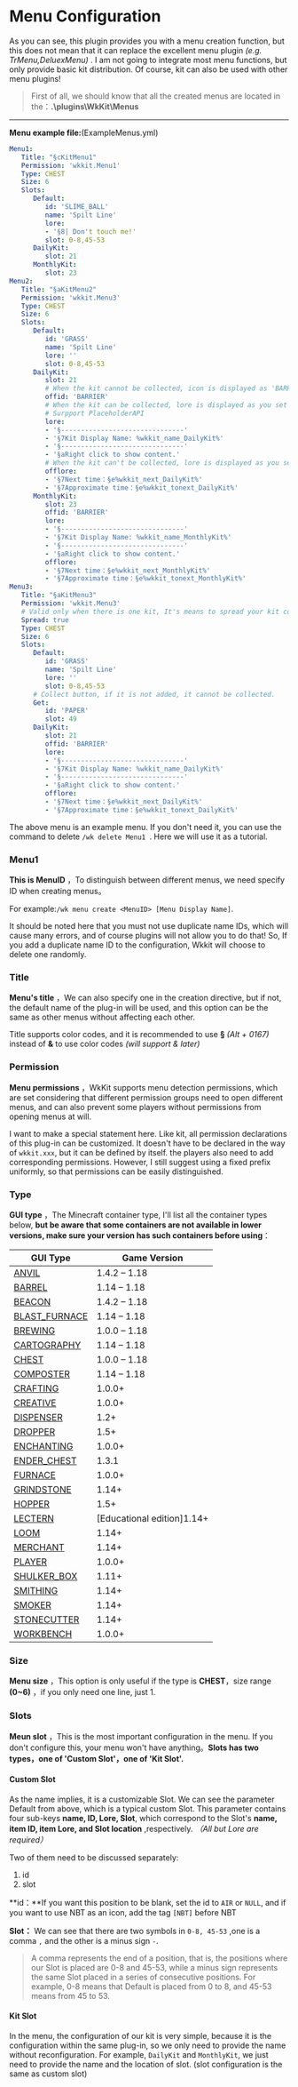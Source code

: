 # Menu Configuration

As you can see, this plugin provides you with a menu creation function, but this does not mean that it can replace the excellent menu plugin *(e.g. TrMenu,DeluexMenu)* . I am not going to integrate most menu functions, but only provide basic kit distribution. Of course, kit can also be used with other menu plugins!

> First of all, we should know that all the created menus are located in the：**.\plugins\WkKit\Menus**

---

**Menu example file:**(ExampleMenus.yml)

```yaml
Menu1:
   Title: "§cKitMenu1"
   Permission: 'wkkit.Menu1'
   Type: CHEST
   Size: 6
   Slots:
      Default: 
         id: 'SLIME_BALL'
         name: 'Spilt Line'
         lore: 
         - '§8| Don't touch me!'
         slot: 0-8,45-53
      DailyKit:
         slot: 21
      MonthlyKit:
         slot: 23
Menu2:
   Title: "§aKitMenu2"
   Permission: 'wkkit.Menu3'
   Type: CHEST
   Size: 6
   Slots:
      Default: 
         id: 'GRASS'
         name: 'Spilt Line'
         lore: ''
         slot: 0-8,45-53
      DailyKit:
         slot: 21
         # When the kit cannot be collected, icon is displayed as 'BARRIER'(Delete will be default)
         offid: 'BARRIER'
         # When the kit can be collected, lore is displayed as you set down here'(Delete will be default)
         # Surpport PlaceholderAPI
         lore:
         - '§-------------------------------'
         - '§7Kit Display Name: %wkkit_name_DailyKit%'
         - '§-------------------------------'
         - '§aRight click to show content.'
         # When the kit can't be collected, lore is displayed as you set down here'(Delete will be default)
         offlore:
         - '§7Next time：§e%wkkit_next_DailyKit%'
         - '§7Approximate time：§e%wkkit_tonext_DailyKit%'
      MonthlyKit:
         slot: 23
         offid: 'BARRIER'   
         lore:
         - '§-------------------------------'
         - '§7Kit Display Name: %wkkit_name_MonthlyKit%'
         - '§-------------------------------'
         - '§aRight click to show content.'
         offlore:
         - '§7Next time：§e%wkkit_next_MonthlyKit%'
         - '§7Approximate time：§e%wkkit_tonext_MonthlyKit%'
Menu3:
   Title: "§aKitMenu3"
   Permission: 'wkkit.Menu3'
   # Valid only when there is one kit, It's means to spread your kit content on gui.
   Spread: true
   Type: CHEST
   Size: 6
   Slots:
      Default: 
         id: 'GRASS'
         name: 'Spilt Line'
         lore: ''
         slot: 0-8,45-53
      # Collect button, if it is not added, it cannot be collected.
      Get:
         id: 'PAPER'
         slot: 49
      DailyKit:
         slot: 21
         offid: 'BARRIER'
         lore:
         - '§-------------------------------'
         - '§7Kit Display Name: %wkkit_name_DailyKit%'
         - '§-------------------------------'
         - '§aRight click to show content.'
         offlore:
         - '§7Next time：§e%wkkit_next_DailyKit%'
         - '§7Approximate time：§e%wkkit_tonext_DailyKit%'
```

The above menu is an example menu. If you don't need it, you can use the command to delete `/wk delete Menu1 `. Here we will use it as a tutorial.

### Menu1

**This is MenuID** ，To distinguish between different menus, we need specify ID when creating menus。

For example:`/wk menu create <MenuID> [Menu Display Name]`.

It should be noted here that you must not use duplicate name IDs, which will cause many errors, and of course plugins will not allow you to do that! So, If you add a duplicate name ID to the configuration, Wkkit will choose to delete one randomly.

### Title

**Menu's title** ，We can also specify one in the creation directive, but if not, the default name of the plug-in will be used, and this option can be the same as other menus without affecting each other.

Title supports color codes, and it is recommended to use **§** _(Alt + 0167)_ instead of **&** to use color codes *(will support & later)*

### Permission

**Menu permissions** ，WkKit supports menu detection permissions, which are set considering that different permission groups need to open different menus, and can also prevent some players without permissions from opening menus at will.

I want to make a special statement here. Like kit, all permission declarations of this plug-in can be customized. It doesn't have to be declared in the way of `wkkit.xxx`, but it can be defined by itself. the players also need to add corresponding permissions. However, I still suggest using a fixed prefix uniformly, so that permissions can be easily distinguished.

### Type

**GUI type** ，The Minecraft container type, I'll list all the container types below, **but be aware that some containers are not available in lower versions, make sure your version has such containers before using**：


| GUI Type                                                                                                       | Game Version               |
| ---------------------------------------------------------------------------------------------------------------- | ---------------------------- |
| [ANVIL](https://bukkit.windit.net/javadoc/org/bukkit/event/inventory/InventoryType.html#ANVIL)                 | 1.4.2 – 1.18              |
| [BARREL](https://bukkit.windit.net/javadoc/org/bukkit/event/inventory/InventoryType.html#BARREL)               | 1.14 – 1.18               |
| [BEACON](https://bukkit.windit.net/javadoc/org/bukkit/event/inventory/InventoryType.html#BEACON)               | 1.4.2 – 1.18              |
| [BLAST_FURNACE](https://bukkit.windit.net/javadoc/org/bukkit/event/inventory/InventoryType.html#BLAST_FURNACE) | 1.14 – 1.18               |
| [BREWING](https://bukkit.windit.net/javadoc/org/bukkit/event/inventory/InventoryType.html#BREWING)             | 1.0.0 – 1.18              |
| [CARTOGRAPHY](https://bukkit.windit.net/javadoc/org/bukkit/event/inventory/InventoryType.html#CARTOGRAPHY)     | 1.14 – 1.18               |
| [CHEST](https://bukkit.windit.net/javadoc/org/bukkit/event/inventory/InventoryType.html#CHEST)                 | 1.0.0 – 1.18              |
| [COMPOSTER](https://bukkit.windit.net/javadoc/org/bukkit/event/inventory/InventoryType.html#COMPOSTER)         | 1.14 – 1.18               |
| [CRAFTING](https://bukkit.windit.net/javadoc/org/bukkit/event/inventory/InventoryType.html#CRAFTING)           | 1.0.0+                     |
| [CREATIVE](https://bukkit.windit.net/javadoc/org/bukkit/event/inventory/InventoryType.html#CREATIVE)           | 1.0.0+                     |
| [DISPENSER](https://bukkit.windit.net/javadoc/org/bukkit/event/inventory/InventoryType.html#DISPENSER)         | 1.2+                       |
| [DROPPER](https://bukkit.windit.net/javadoc/org/bukkit/event/inventory/InventoryType.html#DROPPER)             | 1.5+                       |
| [ENCHANTING](https://bukkit.windit.net/javadoc/org/bukkit/event/inventory/InventoryType.html#ENCHANTING)       | 1.0.0+                     |
| [ENDER_CHEST](https://bukkit.windit.net/javadoc/org/bukkit/event/inventory/InventoryType.html#ENDER_CHEST)     | 1.3.1                      |
| [FURNACE](https://bukkit.windit.net/javadoc/org/bukkit/event/inventory/InventoryType.html#FURNACE)             | 1.0.0+                     |
| [GRINDSTONE](https://bukkit.windit.net/javadoc/org/bukkit/event/inventory/InventoryType.html#GRINDSTONE)       | 1.14+                      |
| [HOPPER](https://bukkit.windit.net/javadoc/org/bukkit/event/inventory/InventoryType.html#HOPPER)               | 1.5+                       |
| [LECTERN](https://bukkit.windit.net/javadoc/org/bukkit/event/inventory/InventoryType.html#LECTERN)             | [Educational edition]1.14+ |
| [LOOM](https://bukkit.windit.net/javadoc/org/bukkit/event/inventory/InventoryType.html#LOOM)                   | 1.14+                      |
| [MERCHANT](https://bukkit.windit.net/javadoc/org/bukkit/event/inventory/InventoryType.html#MERCHANT)           | 1.14+                      |
| [PLAYER](https://bukkit.windit.net/javadoc/org/bukkit/event/inventory/InventoryType.html#PLAYER)               | 1.0.0+                     |
| [SHULKER_BOX](https://bukkit.windit.net/javadoc/org/bukkit/event/inventory/InventoryType.html#SHULKER_BOX)     | 1.11+                      |
| [SMITHING](https://bukkit.windit.net/javadoc/org/bukkit/event/inventory/InventoryType.html#SMITHING)           | 1.14+                      |
| [SMOKER](https://bukkit.windit.net/javadoc/org/bukkit/event/inventory/InventoryType.html#SMOKER)               | 1.14+                      |
| [STONECUTTER](https://bukkit.windit.net/javadoc/org/bukkit/event/inventory/InventoryType.html#STONECUTTER)     | 1.14+                      |
| [WORKBENCH](https://bukkit.windit.net/javadoc/org/bukkit/event/inventory/InventoryType.html#WORKBENCH)         | 1.0.0+                     |

### Size

**Menu size** ，This option is only useful if the type is **CHEST**，size range **(0~6)** ，if you only need one line, just 1.

### Slots

**Meun slot** ，This is the most important configuration in the menu. If you don't configure this, your menu won't have anything。**Slots has two types，one of 'Custom Slot'，one of 'Kit Slot'.**

#### Custom Slot

As the name implies, it is a customizable Slot. We can see the parameter Default from above, which is a typical custom Slot. This parameter contains four sub-keys **name, ID, Lore, Slot**, which correspond to the Slot's **name, item ID, item Lore, and Slot location** ,respectively. *（All but Lore are required）*

Two of them need to be discussed separately:

1. id
2. slot

**id：**If you want this position to be blank, set the id to `AIR` or `NULL`, and if you want to use NBT as an icon, add the tag `[NBT]` before NBT

**Slot：** We can see that there are two symbols in `0-8, 45-53` ,one is a comma `,` and the other is a minus sign `-`.

> A comma represents the end of a position, that is, the positions where our Slot is placed are 0-8 and 45-53, while a minus sign represents the same Slot placed in a series of consecutive positions. For example, 0-8 means that Default is placed from 0 to 8, and 45-53 means from 45 to 53.

#### **Kit Slot**

In the menu, the configuration of our kit is very simple, because it is the configuration within the same plug-in, so we only need to provide the name without reconfiguration. For example, `DailyKit` and `MonthlyKit`, we just need to provide the name and the location of slot. (slot configuration is the same as custom slot)
